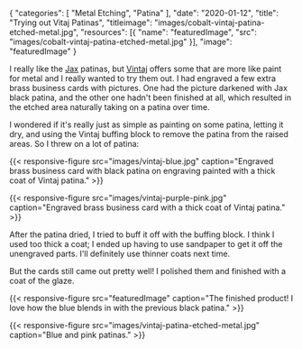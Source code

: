 {
  "categories": [
    "Metal Etching",
    "Patina"
  ],
  "date": "2020-01-12",
  "title": "Trying out Vitaj Patinas",
  "titleimage": "images/cobalt-vintaj-patina-etched-metal.jpg",
  "resources": [{
    "name": "featuredImage",
    "src": "images/cobalt-vintaj-patina-etched-metal.jpg"
  }],
  "image": "featuredImage"
}

I really like the [Jax](https://jaxchemical.com/) patinas, but
[Vintaj](https://vintaj-retail.myshopify.com/collections/patina) offers some
that are more like paint for metal and I really wanted to try them out. I had
engraved a few extra brass business cards with pictures. One had the picture
darkened with Jax black patina, and the other one hadn't been finished at all,
which resulted in the etched area naturally taking on a patina over time.

I wondered if it's really just as simple as painting on some patina, letting it
dry, and using the Vintaj buffing block to remove the patina from the raised
areas. So I threw on a lot of patina:

{{< responsive-figure
        src="images/vintaj-blue.jpg"
        caption="Engraved brass business card with black patina on engraving painted with a thick coat of Vintaj patina." >}}

{{< responsive-figure
        src="images/vintaj-purple-pink.jpg"
        caption="Engraved brass business card with a thick coat of Vintaj patina." >}}

After the patina dried, I tried to buff it off with the buffing block. I think
I used too thick a coat; I ended up having to use sandpaper to get it off the
unengraved parts. I'll definitely use thinner coats next time.

But the cards still came out pretty well! I polished them and finished with a
coat of the glaze.

{{< responsive-figure
        src="featuredImage"
        caption="The finished product! I love how the blue blends in with the previous black patina." >}}

{{< responsive-figure
        src="images/vintaj-patina-etched-metal.jpg"
        caption="Blue and pink patinas." >}}